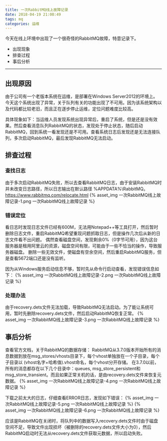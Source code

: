 ```yaml
---
title: 一次RabbitMQ线上故障记录
date: 2018-04-19 21:08:49
tags: mq
categories: 运维
---
```

今天在线上环境中出现了一个很奇怪的RabbitMQ故障，特意记录下。
* 出现现象
* 排查过程
* 事后分析
---
<!-- more -->
## 出现原因
由于公司有一个老版本系统在运维，是部署在Windows Server2012的环境上。今天这个系统出现了异常，关于队列有关的功能出现了不可用。因为该系统架构以及代码都比较老旧，而且正在逐步停止运维，定位问题难度比较高。

具体现象如下：当运维人员发现系统出现异常后，重启了系统，但是还是没有效果。然后查看消息队列RabbitMQ的状态，发现处于停止状态，随后启动RabbitMQ，回到系统一看发现还是不可用。查看系统日志后发现还是无法连接队列，多次启动RabbitMQ，最后发现RabbitMQ无法启动。

## 排查过程
### 查找日志
由于多次启动RabbitMQ失败，所以去查看RabbitMQ日志，由于安装RabbitMQ时并未改变日志路径，所以日志输出在默认路径	%APPDATA%\RabbitMQ。
https://www.rabbitmq.com/relocate.html
{% asset_img 一次RabbitMQ线上故障记录-1.png 一次RabbitMQ线上故障记录 %}

### 错误定位
看日志时发现日志文件已经有600M，无法用Notepad++等工具打开，然后暂时删除日志文件，重启RabbitMQ希望重现问题抓取日志，但是操作几次后从新的日志文件看不出问题。
偶然查看磁盘空间，发现剩余0%（0字节可用），因为这台服务器是租用阿里云的资源，磁盘空间有限，可能由于一些不恰当的操作，导致服务器磁盘。
删除一些无效文件，使磁盘有空余空间，然后重启RabbitMQ服务，但是查看5672端口还是没有监听。

因为从Windows服务启动信息不够，暂时先从命令行启动查看，发现错误信息如下：
{% asset_img 一次RabbitMQ线上故障记录-2.png 一次RabbitMQ线上故障记录 %}

### 处理办法
由于recovery.dets文件无法加载，导致RabbitMQ无法启动。为了能让系统可用，暂时先删除recovery.dets文件，然后启动RabbitMQ恢复正常。
{% asset_img 一次RabbitMQ线上故障记录-3.png 一次RabbitMQ线上故障记录 %}

## 事后分析
查看官方文档，关于RabbitMQ的数据存储：
RabbitMQ从3.7.0版本开始所有的消息数据到放在msg_stores/vhosts目录下，每个vhost单独放在一个子目录，每个子目录以 (vhost名字+哈希值).vhost命名，每个vhost分开存储。
在3.7.0以前，所有的消息都存在以下几个目录中：queues, msg_store_persistent和msg_store_transient。而且如果正常关机的话，是由recovery.dets文件来恢复元数据。 
{% asset_img 一次RabbitMQ线上故障记录-4.png 一次RabbitMQ线上故障记录 %}

下载之前太大的日志，仔细查看ERROR日志，发现如下错误：
{% asset_img 一次RabbitMQ线上故障记录-5.png 一次RabbitMQ线上故障记录 %}
{% asset_img 一次RabbitMQ线上故障记录-6.png 一次RabbitMQ线上故障记录 %}

应该是RabbitMQ在关闭时，将队列中的数据写入recovery.dets文件时由于磁盘空间不足，导致文件出现损坏（被删除的recovery.dets文件大小为0），然后RabbitMQ启动时无法从recovery.dets文件获取元数据，所以启动失败。
